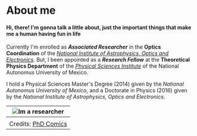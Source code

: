 # About me


#### Hi, there! I'm gonna talk a little about, just the important things that make me a human having fun in life

Currently I'm enrolled as **_Associated Researcher_** in the **Optics Coordination** of the [_National Institute of Astrophysics, Optics and Electronics_](https://inaoep.mx). But, I been appointed as a **_Research Fellow_** at the **Theoretical Physics Department** of the [_Physical Sciences Institute_](https://www.fis.unam.mx) of the National Autonomus University of Mexico.

I hold a Physical Sciences Master's Degree (2014) given by the _National Autonomus University of Mexico_, and a Doctorate in Physics (2016) given by the _National Institute of Astrophysics, Optics and Electronics_.

| ![Im a researcher](https://phdcomics.com/comics/archive/phd021717s.gif) |
| :----------------------------------------------------------: |
|                           <u></u>                            |
| Credits: [PhD Comics](https://phdcomics.com/comics.php?f=1924) |

